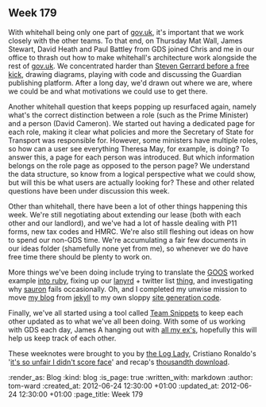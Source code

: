 Week 179
--------

With whitehall being only one part of [gov.uk](https://www.gov.uk), it's important that we work closely with the other teams.  To that end, on Thursday Mat Wall, James Stewart, David Heath and Paul Battley from GDS joined Chris and me in our office to thrash out how to make whitehall's architecture work alongside the rest of [gov.uk](https://gov.uk).  We concentrated harder than [Steven Gerrard before a free kick](http://u.goal.com/188500/188503hp2.jpg), drawing diagrams, playing with code and discussing the Guardian publishing platform.  After a long day, we'd drawn out where we are, where we could be and what motivations we could use to get there.

Another whitehall question that keeps popping up resurfaced again, namely what's the correct distinction between a role (such as the Prime Minister) and a person (David Cameron).  We started out having a dedicated page for each role, making it clear what policies and more the Secretary of State for Transport was responsible for.  However, some ministers have multiple roles, so how can a user see everything Theresa May, for example, is doing?  To answer this, a page for each person was introduced.  But which information belongs on the role page as opposed to the person page?  We understand the data structure, so know from a logical perspective what we could show, but will this be what users are actually looking for?  These and other related questions have been under discussion this week.

Other than whitehall, there have been a lot of other things happening this week.  We're still negotiating about extending our lease (both with each other and our landlord), and we've had a lot of hassle dealing with P11 forms, new tax codes and HMRC.  We're also still fleshing out ideas on how to spend our non-GDS time.  We're accumulating a fair few documents in our ideas folder (shamefully none yet from me), so whenever we do have free time there should be plenty to work on.

More things we've been doing include trying to translate the [GOOS](http://www.growing-object-oriented-software.com/) worked example [into ruby](https://github.com/freerange/gosling), fixing up our [lanyrd](http://lanyrd.com) + twitter list [thing](https://github.com/freerange/heylist), and investigating why [sauron](https://github.com/freerange/sauron) fails occasionally.  Oh, and I completed my unwise mission to move [my blog](http://tomafro.net) from [jekyll](https://github.com/mojombo/jekyll) to my own sloppy [site generation code](https://github.com/tomafro/tomafro.net/tree/lanyon).

Finally, we've all started using a tool called [Team Snippets](http://teamsnippets.com/) to keep each other updated as to what we've all been doing.  With some of us working with GDS each day, James A hanging out with [all my ex's](http://www.youtube.com/watch?v=lMNw_-yUm_0), hopefully this will help us keep track of each other.

These weeknotes were brought to you by [the Log Lady](http://www.amazon.co.uk/TWIN-PEAKS-Definitive-Gold-Edition/dp/B000ZBU4Y6), Cristiano Ronaldo's '[it's so unfair I didn't score face](http://static.guim.co.uk/sys-images/Football/Pix/pictures/2009/10/9/1255098614419/Cristiano-Ronaldo-of-Real-001.jpg)' and recap's [thousandth download](http://rubygems.org/gems/recap/stats).

:render_as: Blog
:kind: blog
:is_page: true
:written_with: markdown
:author: tom-ward
:created_at: 2012-06-24 12:30:00 +01:00
:updated_at: 2012-06-24 12:30:00 +01:00
:page_title: Week 179
